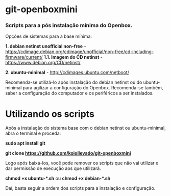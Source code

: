 # git-openboxmini

### Scripts para a pós instalação mínima do Openbox.
Opções de sistemas para a base mínima: 

**1. debian netinst unofficial non-free** - https://cdimage.debian.org/cdimage/unofficial/non-free/cd-including-firmware/current/ 
**1.1. Imagem do CD netinst** - https://www.debian.org/CD/netinst/

**2. ubuntu-minimal** - http://cdimages.ubuntu.com/netboot/

Recomenda-se utilizá-lo após instalação do debian netinst ou do ubuntu-minimal para agilizar a configuração do Openbox.
Recomenda-se também, saber a configuração do computador e os periféricos a ser instalados.

# Utilizando os scripts

Após a instalação do sistema base com o debian netinst ou ubuntu-minimal, abra o terminal e proceda:

**sudo apt install git**

**git clone https://github.com/koiollevado/git-openboxmini**

Logo após baixá-los, você pode remover os scripts que não vai utilizar e dar permissão de execução aos que utilizará.

**chmod +x ubuntu-\*.sh** ou **chmod +x debian-\*.sh**
 
Daí, basta seguir a ordem dos scripts para a instalação e configuração.
